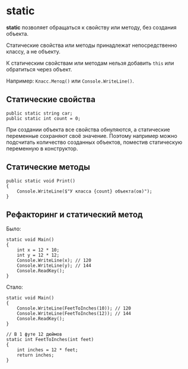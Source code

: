 # static
**static** позволяет обращаться к свойству или методу, без создания объекта.

Статические свойства или методы принадлежат непосредственно классу, а не объекту.

К статическим свойствам или методам нельзя добавить `this` или обратиться через объект.

Например: `Класс.Метод()` или `Console.WriteLine()`.

## Статические свойства

    public static string car;
    public static int count = 0;

При создании объекта все свойства обнуляются, а статические переменные сохраняют своё значение. Поэтому например можно подсчитать количество созданных объектов, поместив статическую переменную в конструктор.

## Статические методы

    public static void Print()
    {
        Console.WriteLine($"У класса {count} объекта(ов)");
    }

## Рефакторинг и статический метод
Было:

    static void Main()
    {
        int x = 12 * 10;
        int y = 12 * 12;
        Console.WriteLine(x); // 120
        Console.WriteLine(y); // 144
        Console.ReadKey();
    }

Стало:

    static void Main()
    {
        Console.WriteLine(FeetToInches(10)); // 120
        Console.WriteLine(FeetToInches(12)); // 144
        Console.ReadKey();
    }

    // В 1 футе 12 дюймов
    static int FeetToInches(int feet)
    {
        int inches = 12 * feet;
        return inches;
    }